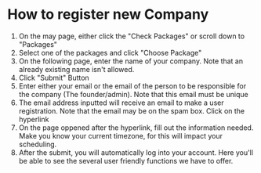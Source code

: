 # How to register new Company #

1. On the may page, either click the "Check Packages" or scroll down to "Packages"
2. Select one of the packages and click "Choose Package"
3. On the following page, enter the name of your company. Note that an already existing name isn't allowed.
4. Click "Submit" Button
5. Enter either your email or the email of the person to be responsible for the company (The founder/admin). Note that this email must be unique
6. The email address inputted will receive an email to make a user registration. Note that the email may be on the spam box. Click on the hyperlink
7. On the page oppened after the hyperlink, fill out the information needed. Make you know your current timezone, for this will impact your scheduling.
8. After the submit, you will automatically log into your account. Here you'll be able to see the several user friendly functions we have to offer. 
 